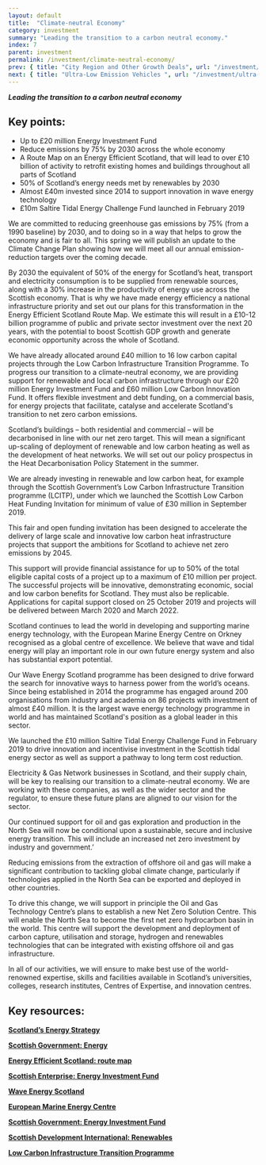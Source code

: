 ```yaml
---
layout: default
title:  "Climate-neutral Economy"
category: investment
summary: "Leading the transition to a carbon neutral economy."
index: 7
parent: investment
permalink: /investment/climate-neutral-economy/
prev: { title: "City Region and Other Growth Deals", url: "/investment/city-region-deals/" }
next: { title: "Ultra-Low Emission Vehicles ", url: "/investment/ultra-low-emission-vehicles/" }
---
```


***Leading the transition to a carbon neutral economy***

## Key points:

- Up to £20 million Energy Investment Fund 
- Reduce emissions by 75% by 2030 across the whole economy
- A Route Map on an Energy Efficient Scotland, that will lead to over £10 billion of activity to retrofit existing homes and buildings throughout all parts of Scotland
- 50% of Scotland’s energy needs met by renewables by 2030
- Almost £40m invested since 2014 to support innovation in wave energy technology
- £10m Saltire Tidal Energy Challenge Fund launched in February 2019

We are committed to reducing greenhouse gas emissions by 75% (from a 1990 baseline) by 2030, and to doing so in a way that helps to grow the economy and is fair to all. This spring we will publish an update to the Climate Change Plan showing how we will meet all our annual emission-reduction targets over the coming decade.   

By 2030 the equivalent of 50% of the energy for Scotland’s heat, transport and electricity consumption is to be supplied from renewable sources, along with a 30% increase in the productivity of energy use across the Scottish economy. That is why we have made energy efficiency a national infrastructure priority and set out our plans for this transformation in the Energy Efficient Scotland Route Map.  We estimate this will result in a £10-12 billion programme of public and private sector investment over the next 20 years, with the potential to boost Scottish GDP growth and generate economic opportunity across the whole of Scotland.  

We have already allocated around £40 million to 16 low carbon capital projects through the Low Carbon Infrastructure Transition Programme. To progress our transition to a climate-neutral economy, we are providing support for renewable and local carbon infrastructure through our £20 million Energy Investment Fund and £60 million Low Carbon Innovation Fund.  It offers flexible investment and debt funding, on a commercial basis, for energy projects that facilitate, catalyse and accelerate Scotland's transition to net zero carbon emissions.  

Scotland’s buildings – both residential and commercial – will be decarbonised in line with our net zero target. This will mean a significant up-scaling of deployment of renewable and low carbon heating as well as the development of heat networks. We will set out our policy prospectus in the Heat Decarbonisation Policy Statement in the summer.   

We are already investing in renewable and low carbon heat, for example through the Scottish Government’s Low Carbon Infrastructure Transition programme (LCITP), under which we  launched the Scottish Low Carbon Heat Funding Invitation for minimum of value of £30 million in September 2019.  

This fair and open funding invitation has been designed to accelerate the delivery of large scale and innovative low carbon heat infrastructure projects that support the ambitions for Scotland to achieve net zero emissions by 2045.  

This support will provide financial assistance for up to 50% of the total eligible capital costs of a project up to a maximum of £10 million per project. The successful projects will be innovative, demonstrating economic, social and low carbon benefits for Scotland. They must also be replicable.  Applications for capital support closed on 25 October 2019 and projects will be delivered between March 2020 and March 2022.  

Scotland continues to lead the world in developing and supporting marine energy technology, with the European Marine Energy Centre on Orkney recognised as a global centre of excellence. We believe that wave and tidal energy will play an important role in our own future energy system and also has substantial export potential.  

Our Wave Energy Scotland programme has been designed to drive forward the search for innovative ways to harness power from the world’s oceans. Since being established in 2014 the programme has engaged around 200 organisations from industry and academia on 86 projects with investment of almost £40 million. It is the largest wave energy technology programme in world and has maintained Scotland's position as a global leader in this sector.  

We launched the £10 million Saltire Tidal Energy Challenge Fund in February 2019 to drive innovation and incentivise investment in the Scottish tidal energy sector as well as support a pathway to long term cost reduction.  

Electricity & Gas Network businesses in Scotland, and their supply chain, will be key to realising our transition to a climate-neutral economy. We are working with these companies, as well as the wider sector and the regulator, to ensure these future plans are aligned to our vision for the sector.  

Our continued support for oil and gas exploration and production in the North Sea will now be conditional upon a sustainable, secure and inclusive energy transition. This will include an increased net zero investment by industry and government.’  

Reducing emissions from the extraction of offshore oil and gas will make a significant contribution to tackling global climate change, particularly if technologies applied in the North Sea can be exported and deployed in other countries.  

To drive this change, we will support in principle the Oil and Gas Technology Centre’s plans to establish a new Net Zero Solution Centre. This will enable the North Sea to become the first net zero hydrocarbon basin in the world. This centre will support the development and deployment of carbon capture, utilisation and storage, hydrogen and renewables technologies that can be integrated with existing offshore oil and gas infrastructure.  

In all of our activities, we will ensure to make best use of the world-renowned expertise, skills and facilities available in Scotland’s universities, colleges, research institutes, Centres of Expertise, and innovation centres.  
  
## Key resources:

**[Scotland’s Energy Strategy](https://www.gov.scot/energystrategy)**

**[Scottish Government: Energy](https://www.gov.scot/energy/)**

**[Energy Efficient Scotland: route map](https://www.gov.scot/publications/energy-efficient-scotland-route-map/)**

**[Scottish Enterprise: Energy Investment Fund](https://www.scottish-enterprise.com/support-for-businesses/funding-and-grants/accessing-finance-and-attracting-investment/energy-investment-fund)**

**[Wave Energy Scotland](http://www.waveenergyscotland.co.uk/)**

**[European Marine Energy Centre](http://www.emec.org.uk/)**  

**[Scottish Government: Energy Investment Fund](https://www.gov.scot/policies/renewable-and-low-carbon-energy/energy-investment-fund/)**

**[Scottish Development International: Renewables](https://www.sdi.co.uk/business-in-scotland/key-sectors/renewables)**

**[Low Carbon Infrastructure Transition Programme](https://www.gov.scot/Topics/Business-Industry/Energy/Action/lowcarbon/LCITP)**
